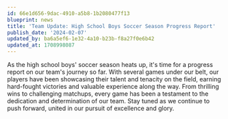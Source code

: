 ```yaml
---
id: 66e1d656-9dac-4910-a5b8-1b2080477f13
blueprint: news
title: 'Team Update: High School Boys Soccer Season Progress Report'
publish_date: '2024-02-07'
updated_by: ba6a5ef6-1e32-4a10-b23b-f8a27f0e6b42
updated_at: 1708998087
---
```

As the high school boys' soccer season heats up, it's time for a progress report on our team's journey so far. With several games under our belt, our players have been showcasing their talent and tenacity on the field, earning hard-fought victories and valuable experience along the way. From thrilling wins to challenging matchups, every game has been a testament to the dedication and determination of our team. Stay tuned as we continue to push forward, united in our pursuit of excellence and glory.